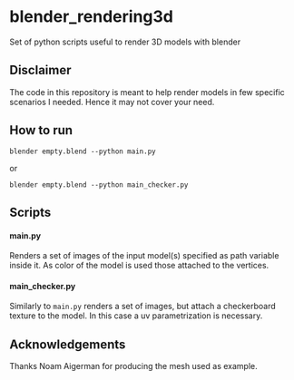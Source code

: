 # blender_rendering3d

Set of python scripts useful to render 3D models with blender

## Disclaimer

The code in this repository is meant to help render models in few specific scenarios I needed. Hence it may not cover your need.

## How to run

```
blender empty.blend --python main.py
```
or 
```
blender empty.blend --python main_checker.py
```

## Scripts

#### main.py

Renders a set of images of the input model(s) specified as path variable inside it. As color of the model is used those attached to the vertices.

#### main_checker.py

Similarly to `main.py` renders a set of images, but attach a checkerboard texture to the model. In this case a uv parametrization is necessary. 

## Acknowledgements

Thanks Noam Aigerman for producing the mesh used as example.
